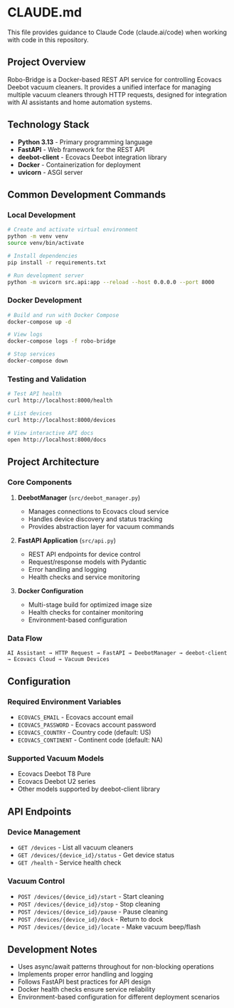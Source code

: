 # CLAUDE.md

This file provides guidance to Claude Code (claude.ai/code) when working with code in this repository.

## Project Overview

Robo-Bridge is a Docker-based REST API service for controlling Ecovacs Deebot vacuum cleaners. It provides a unified interface for managing multiple vacuum cleaners through HTTP requests, designed for integration with AI assistants and home automation systems.

## Technology Stack

- **Python 3.13** - Primary programming language
- **FastAPI** - Web framework for the REST API
- **deebot-client** - Ecovacs Deebot integration library
- **Docker** - Containerization for deployment
- **uvicorn** - ASGI server

## Common Development Commands

### Local Development
```bash
# Create and activate virtual environment
python -m venv venv
source venv/bin/activate

# Install dependencies
pip install -r requirements.txt

# Run development server
python -m uvicorn src.api:app --reload --host 0.0.0.0 --port 8000
```

### Docker Development
```bash
# Build and run with Docker Compose
docker-compose up -d

# View logs
docker-compose logs -f robo-bridge

# Stop services
docker-compose down
```

### Testing and Validation
```bash
# Test API health
curl http://localhost:8000/health

# List devices
curl http://localhost:8000/devices

# View interactive API docs
open http://localhost:8000/docs
```

## Project Architecture

### Core Components

1. **DeebotManager** (`src/deebot_manager.py`)
   - Manages connections to Ecovacs cloud service
   - Handles device discovery and status tracking
   - Provides abstraction layer for vacuum commands

2. **FastAPI Application** (`src/api.py`)
   - REST API endpoints for device control
   - Request/response models with Pydantic
   - Error handling and logging
   - Health checks and service monitoring

3. **Docker Configuration**
   - Multi-stage build for optimized image size
   - Health checks for container monitoring
   - Environment-based configuration

### Data Flow
```
AI Assistant → HTTP Request → FastAPI → DeebotManager → deebot-client → Ecovacs Cloud → Vacuum Devices
```

## Configuration

### Required Environment Variables
- `ECOVACS_EMAIL` - Ecovacs account email
- `ECOVACS_PASSWORD` - Ecovacs account password
- `ECOVACS_COUNTRY` - Country code (default: US)
- `ECOVACS_CONTINENT` - Continent code (default: NA)

### Supported Vacuum Models
- Ecovacs Deebot T8 Pure
- Ecovacs Deebot U2 series
- Other models supported by deebot-client library

## API Endpoints

### Device Management
- `GET /devices` - List all vacuum cleaners
- `GET /devices/{device_id}/status` - Get device status
- `GET /health` - Service health check

### Vacuum Control
- `POST /devices/{device_id}/start` - Start cleaning
- `POST /devices/{device_id}/stop` - Stop cleaning
- `POST /devices/{device_id}/pause` - Pause cleaning
- `POST /devices/{device_id}/dock` - Return to dock
- `POST /devices/{device_id}/locate` - Make vacuum beep/flash

## Development Notes

- Uses async/await patterns throughout for non-blocking operations
- Implements proper error handling and logging
- Follows FastAPI best practices for API design
- Docker health checks ensure service reliability
- Environment-based configuration for different deployment scenarios